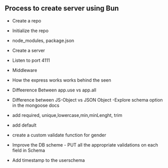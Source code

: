 ## Process to create server using Bun

- Create a repo
- Initialize the repo
- node_modules, package.json
- Create a server
- Listen to port 4111
- Middleware
- How the express works works behind the seen
- Diffeerence Between app.use vs app.all

- Difference between JS-Object vs JSON Object
  -Explore schema option in the mongoose docs

- add required, unique,lowercase,min,minLenght, trim
- add default
- create a custom validate function for gender
- Improve the DB scheme - PUT all the appropriate validations on each field in Schema
- Add timestamp to the userschema
